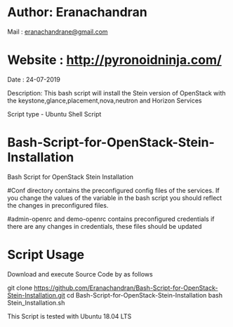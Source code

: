 # Author: Eranachandran
Mail : eranachandrane@gmail.com
# Website : http://pyronoidninja.com/
Date : 24-07-2019

Description: This bash script will install the Stein version of OpenStack with the keystone,glance,placement,nova,neutron and Horizon Services

Script type - Ubuntu Shell Script




# Bash-Script-for-OpenStack-Stein-Installation
Bash Script for OpenStack Stein Installation

#Conf directory contains the preconfigured config files of the services. If you change the values of the variable in the bash script you should reflect the changes in preconfigured files. 

#admin-openrc and demo-openrc contains preconfigured credentials if there are any changes in credentials, these files should be updated 

# Script Usage 

Download and execute Source Code by as follows 

git clone https://github.com/Eranachandran/Bash-Script-for-OpenStack-Stein-Installation.git
cd Bash-Script-for-OpenStack-Stein-Installation
bash Stein_Installation.sh

This Script is tested with Ubuntu 18.04 LTS
